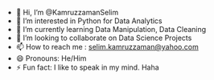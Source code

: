 - 👋 Hi, I’m @KamruzzamanSelim
- 👀 I’m interested in Python for Data Analytics
- 🌱 I’m currently learning Data Manipulation, Data Cleaning
- 💞️ I’m looking to collaborate on Data Science Projects
- 📫 How to reach me : selim.kamruzzaman@yahoo.com
- 😄 Pronouns: He/Him
- ⚡ Fun fact: I like to speak in my mind. Haha

<!---
KamruzzamanSelim/KamruzzamanSelim is a ✨ special ✨ repository because its `README.md` (this file) appears on your GitHub profile.
You can click the Preview link to take a look at your changes.
--->
